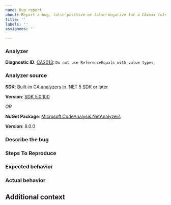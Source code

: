 ```yaml
---
name: Bug report
about: Report a bug, false-positive or false-negative for a CAxxxx rule. For IDExxxx, please open an issue in dotnet/roslyn repository.
title: ''
labels: ''
assignees: ''

---
```


### Analyzer

**Diagnostic ID**: [CA2013](https://learn.microsoft.com/dotnet/fundamentals/code-analysis/quality-rules/ca2013): `Do not use ReferenceEquals with value types`

### Analyzer source

**SDK**: [Built-in CA analyzers in .NET 5 SDK or later](https://learn.microsoft.com/dotnet/fundamentals/productivity/code-analysis)

**Version**: [SDK 5.0.100](https://dotnet.microsoft.com/download/dotnet/5.0)

<!--
Note: Updates to NuGet package are more frequent than SDK, which means the NuGet package has fixes that haven't yet made it into the SDK.
      Please check whether you can reproduce the bug you encountered in the latest NuGet package.
-->

_OR_

**NuGet Package**: [Microsoft.CodeAnalysis.NetAnalyzers](https://www.nuget.org/packages/Microsoft.CodeAnalysis.NetAnalyzers)

**Version**: 8.0.0

<!--
NOTE: `Microsoft.CodeAnalysis.FxCopAnalyzers` package has been deprecated in favor of 'Microsoft.CodeAnalysis.NetAnalyzers', that ships with the .NET SDK.
      Please refer to https://learn.microsoft.com/visualstudio/code-quality/migrate-from-fxcop-analyzers-to-net-analyzers to migrate to .NET analyzers.
-->

### Describe the bug

<!-- A clear and concise description of what the bug is. -->

### Steps To Reproduce

<!--
Provide the steps to reproduce the behavior:
1. Go to '...'
2. Click on '....'
3. Scroll down to '....'
4. See error
-->

### Expected behavior

### Actual behavior

## Additional context

<!-- Add any other context about the problem here. -->
